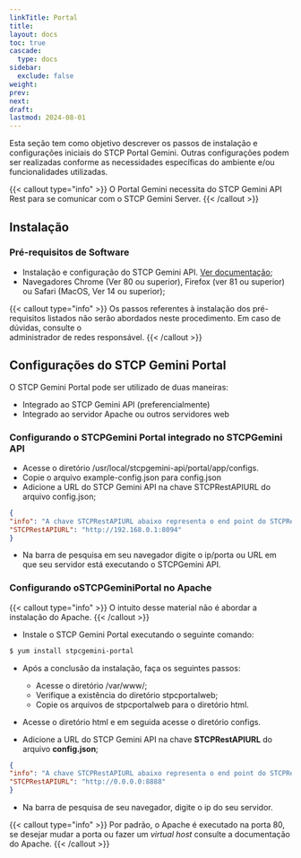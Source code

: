 ```yaml
---
linkTitle: Portal
title: 
layout: docs
toc: true
cascade:
  type: docs
sidebar:
  exclude: false
weight: 
prev: 
next: 
draft: 
lastmod: 2024-08-01
---
```


Esta seção tem como objetivo descrever os passos de instalação e configurações iniciais do STCP Portal Gemini. Outras configurações podem ser realizadas conforme as necessidades específicas do ambiente e/ou funcionalidades utilizadas.

{{< callout type="info" >}}
O Portal Gemini necessita do STCP Gemini API Rest para se comunicar com o STCP Gemini Server.
{{< /callout >}}

## Instalação

### Pré-requisitos de Software

* Instalação e configuração do STCP Gemini API. [Ver documentação](/stcpgeminiserver/api); 
* Navegadores Chrome (Ver 80 ou superior), Firefox (ver 81 ou superior) ou Safari (MacOS, Ver 14 ou superior);

{{< callout type="info" >}}
Os passos referentes à instalação dos pré-requisitos listados não serão abordados neste procedimento. Em caso de dúvidas, consulte o   
administrador de redes responsável.
{{< /callout >}}

## Configurações do STCP Gemini Portal

O STCP Gemini Portal pode ser utilizado de duas maneiras:

* Integrado ao STCP Gemini API (preferencialmente)
* Integrado ao servidor Apache ou outros servidores web

### Configurando o STCPGemini Portal integrado no STCPGemini API

* Acesse o diretório /usr/local/stcpgemini-api/portal/app/configs.
* Copie o arquivo example-config.json para config.json
* Adicione a URL do STCP Gemini API na chave STCPRestAPIURL do arquivo config.json;


```json
{
"info": "A chave STCPRestAPIURL abaixo representa o end point do STCPRest. Ex.: http://0.0.0.0:8888",
"STCPRestAPIURL": "http://192.168.0.1:8094"
}

```

* Na barra de pesquisa em seu navegador digite o ip/porta ou URL em que seu servidor está executando o STCPGemini API.

### Configurando oSTCPGeminiPortal no Apache 

{{< callout type="info" >}}
O intuito desse material não é abordar a instalação do Apache.
{{< /callout >}}

* Instale o STCP Gemini Portal executando o seguinte comando:

``` bash
$ yum install stpcgemini-portal 
```

* Após a conclusão da instalação, faça os seguintes passos:
  * Acesse o diretório /var/www/;
  * Verifique a existência do diretório stpcportalweb;
  * Copie os arquivos de stpcportalweb para o diretório html.

* Acesse o diretório html e em seguida acesse o diretório configs.

* Adicione a URL do STCP Gemini API na chave **STCPRestAPIURL** do arquivo **config.json**;

```json
{
"info": "A chave STCPRestAPIURL abaixo representa o end point do STCPRest. Ex.: http://0.0.0.0:8888",
"STCPRestAPIURL": "http://0.0.0.0:8888"
}
```

* Na barra de pesquisa de seu navegador, digite o ip do seu servidor.

{{< callout type="info" >}}
Por padrão, o Apache é executado na porta 80, se desejar mudar a porta ou fazer um *virtual host* consulte a documentação do Apache.
{{< /callout >}}

